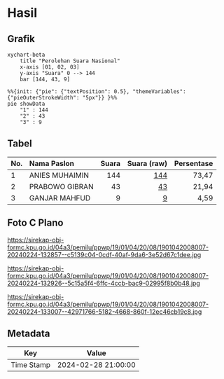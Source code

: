 # Hasil

## Grafik

```mermaid
xychart-beta
    title "Perolehan Suara Nasional"
    x-axis [01, 02, 03]
    y-axis "Suara" 0 --> 144
    bar [144, 43, 9]
```

```mermaid
%%{init: {"pie": {"textPosition": 0.5}, "themeVariables": {"pieOuterStrokeWidth": "5px"}} }%%
pie showData
    "1" : 144
    "2" : 43
    "3" : 9
```

## Tabel

| No. | Nama Paslon    | Suara | Suara (raw) | Persentase |
|:--- |:-------------- | -----:| -----------:| ----------:|
| 1   | ANIES MUHAIMIN | 144   | [144][p-1]  | 73,47      |
| 2   | PRABOWO GIBRAN | 43    | [43][p-2]   | 21,94      |
| 3   | GANJAR MAHFUD  | 9     | [9][p-3]    | 4,59       |


[p-1]: https://github.com/gigit-pemilu/pemilu-2024/blob/main/pilpres/hitung-suara/sub/19-kepulauan-bangka-belitung/sub/01-bangka/sub/04-mendo-barat/sub/2008-kemuja/sub/007-tps/sub/paslon-1.txt
[p-2]: https://github.com/gigit-pemilu/pemilu-2024/blob/main/pilpres/hitung-suara/sub/19-kepulauan-bangka-belitung/sub/01-bangka/sub/04-mendo-barat/sub/2008-kemuja/sub/007-tps/sub/paslon-2.txt
[p-3]: https://github.com/gigit-pemilu/pemilu-2024/blob/main/pilpres/hitung-suara/sub/19-kepulauan-bangka-belitung/sub/01-bangka/sub/04-mendo-barat/sub/2008-kemuja/sub/007-tps/sub/paslon-3.txt

## Foto C Plano

https://sirekap-obj-formc.kpu.go.id/04a3/pemilu/ppwp/19/01/04/20/08/1901042008007-20240224-132857--c5139c04-0cdf-40af-9da6-3e52d67c1dee.jpg

https://sirekap-obj-formc.kpu.go.id/04a3/pemilu/ppwp/19/01/04/20/08/1901042008007-20240224-132926--5c15a5f4-6ffc-4ccb-bac9-02995f8b0b48.jpg

https://sirekap-obj-formc.kpu.go.id/04a3/pemilu/ppwp/19/01/04/20/08/1901042008007-20240224-133007--42971766-5182-4668-860f-12ec46cb19c8.jpg


## Metadata

| Key        | Value               |
| ---------- | ------------------- |
| Time Stamp | 2024-02-28 21:00:00 |



